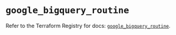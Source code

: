 # `google_bigquery_routine`

Refer to the Terraform Registry for docs: [`google_bigquery_routine`](https://registry.terraform.io/providers/hashicorp/google/6.29.0/docs/resources/bigquery_routine).
